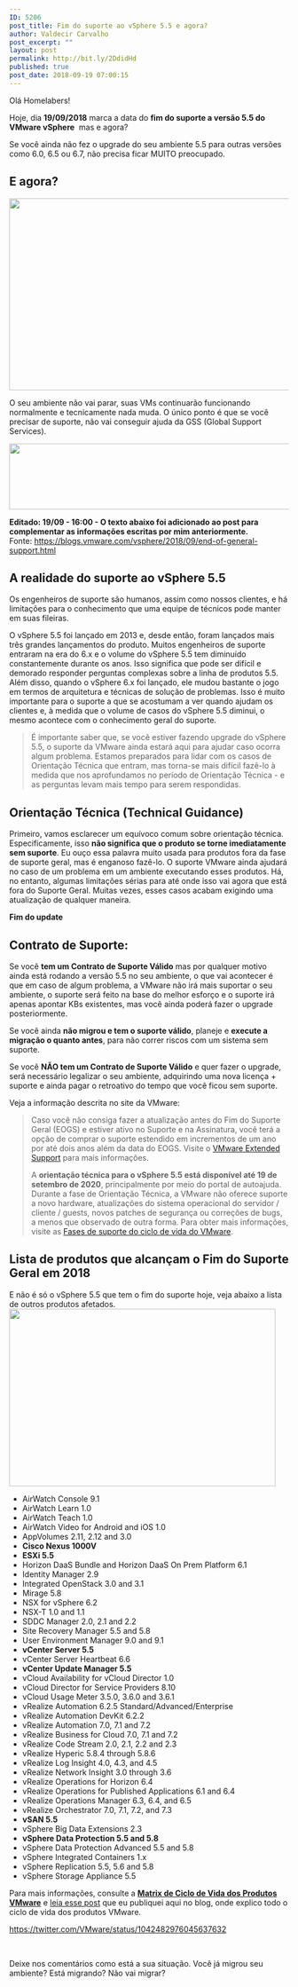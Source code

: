 ```yaml
---
ID: 5206
post_title: Fim do suporte ao vSphere 5.5 e agora?
author: Valdecir Carvalho
post_excerpt: ""
layout: post
permalink: http://bit.ly/2DdidHd
published: true
post_date: 2018-09-19 07:00:15
---
```

Olá Homelabers!

Hoje, dia <strong>19/09/2018</strong> marca a data do <strong>fim do suporte a versão 5.5 do VMware vSphere</strong>  mas e agora?

Se você ainda não fez o upgrade do seu ambiente 5.5 para outras versões como 6.0, 6.5 ou 6.7, não precisa ficar MUITO preocupado.
<h2>E agora?</h2>
<img class="aligncenter size-large wp-image-5214" src="http://homelaber.com.br/site/wp-content/uploads/2018/09/yeaaaahhhh-were-going-to-need-to-upgrade-644x346.jpg" alt="" width="644" height="346" />

O seu ambiente não vai parar, suas VMs continuarão funcionando normalmente e tecnicamente nada muda. O único ponto é que se você precisar de suporte, não vai conseguir ajuda da GSS (Global Support Services).

<img class="aligncenter size-large wp-image-5224" src="http://homelaber.com.br/site/wp-content/uploads/2018/09/VMware-vsphere-55-technical_guidance-644x119.png" alt="" width="644" height="119" />

<strong>Editado: 19/09 - 16:00 - O texto abaixo foi adicionado ao post para complementar as informações escritas por mim anteriormente.</strong> Fonte: <a href="https://blogs.vmware.com/vsphere/2018/09/end-of-general-support.html" target="_blank" rel="noopener">https://blogs.vmware.com/vsphere/2018/09/end-of-general-support.html</a>
<h2>A realidade do suporte ao vSphere 5.5</h2>
Os engenheiros de suporte são humanos, assim como nossos clientes, e há limitações para o conhecimento que uma equipe de técnicos pode manter em suas fileiras.

O vSphere 5.5 foi lançado em 2013 e, desde então, foram lançados mais três grandes lançamentos do produto. Muitos engenheiros de suporte entraram na era do 6.x e o volume do vSphere 5.5 tem diminuído constantemente durante os anos. Isso significa que pode ser difícil e demorado responder perguntas complexas sobre a linha de produtos 5.5. Além disso, quando o vSphere 6.x foi lançado, ele mudou bastante o jogo em termos de arquitetura e técnicas de solução de problemas. Isso é muito importante para o suporte a que se acostumam a ver quando ajudam os clientes e, à medida que o volume de casos do vSphere 5.5 diminui, o mesmo acontece com o conhecimento geral do suporte.
<blockquote>É importante saber que, se você estiver fazendo upgrade do vSphere 5.5, o suporte da VMware ainda estará aqui para ajudar caso ocorra algum problema. Estamos preparados para lidar com os casos de Orientação Técnica que entram, mas torna-se mais difícil fazê-lo à medida que nos aprofundamos no período de Orientação Técnica - e as perguntas levam mais tempo para serem respondidas.</blockquote>
<h2>Orientação Técnica (Technical Guidance)</h2>
Primeiro, vamos esclarecer um equívoco comum sobre orientação técnica. Especificamente, isso <strong>não significa que o produto se torne imediatamente sem suporte</strong>. Eu ouço essa palavra muito usada para produtos fora da fase de suporte geral, mas é enganoso fazê-lo. O suporte VMware ainda ajudará no caso de um problema em um ambiente executando esses produtos. Há, no entanto, algumas limitações sérias para até onde isso vai agora que está fora do Suporte Geral. Muitas vezes, esses casos acabam exigindo uma atualização de qualquer maneira.

<strong>Fim do update</strong>
<h2>Contrato de Suporte:</h2>
Se você <strong>tem um Contrato de Suporte Válido</strong> mas por qualquer motivo ainda está rodando a versão 5.5 no seu ambiente, o que vai acontecer é que em caso de algum problema, a VMware não irá mais suportar o seu ambiente, o suporte será feito na base do melhor esforço e o suporte irá apenas apontar KBs existentes, mas você ainda poderá fazer o upgrade posteriormente.

Se você ainda <strong>não migrou e tem o suporte válido</strong>, planeje e <strong>execute a migração o quanto antes</strong>, para não correr riscos com um sistema sem suporte.

Se você <strong>NÃO tem um Contrato de Suporte Válido</strong> e quer fazer o upgrade, será necessário legalizar o seu ambiente, adquirindo uma nova licença + suporte e ainda pagar o retroativo do tempo que você ficou sem suporte.

Veja a informação descrita no site da VMware:
<blockquote>Caso você não consiga fazer a atualização antes do Fim do Suporte Geral (EOGS) e estiver ativo no Suporte e na Assinatura, você terá a opção de comprar o suporte estendido em incrementos de um ano por até dois anos além da data do EOGS. Visite o <a href="https://www.vmware.com/support/services/extended.html" target="_blank" rel="noopener">VMware Extended Support</a> para mais informações.

A <strong>orientação técnica para o vSphere 5.5 está disponível até 19 de setembro de 2020</strong>, principalmente por meio do portal de autoajuda. Durante a fase de Orientação Técnica, a VMware não oferece suporte a novo hardware, atualizações do sistema operacional do servidor / cliente / guests, novos patches de segurança ou correções de bugs, a menos que observado de outra forma. Para obter mais informações, visite as <a href="https://www.vmware.com/support/policies/lifecycle.html" target="_blank" rel="noopener">Fases de suporte do ciclo de vida do VMware</a>.</blockquote>
<h2>Lista de produtos que alcançam o Fim do Suporte Geral em 2018</h2>
E não é só o vSphere 5.5 que tem o fim do suporte hoje, veja abaixo a lista de outros produtos afetados.

<img class="aligncenter size-full wp-image-5216" src="http://homelaber.com.br/site/wp-content/uploads/2018/09/contagem.gif" alt="" width="480" height="320" />
<ul>
 	<li>AirWatch Console 9.1</li>
 	<li>AirWatch Learn 1.0</li>
 	<li>AirWatch Teach 1.0</li>
 	<li>AirWatch Video for Android and iOS 1.0</li>
 	<li>AppVolumes 2.11, 2.12 and 3.0</li>
 	<li><strong>Cisco Nexus 1000V</strong></li>
 	<li><strong>ESXi 5.5</strong></li>
 	<li>Horizon DaaS Bundle and Horizon DaaS On Prem Platform 6.1</li>
 	<li>Identity Manager 2.9</li>
 	<li>Integrated OpenStack 3.0 and 3.1</li>
 	<li>Mirage 5.8</li>
 	<li>NSX for vSphere 6.2</li>
 	<li>NSX-T 1.0 and 1.1</li>
 	<li>SDDC Manager 2.0, 2.1 and 2.2</li>
 	<li>Site Recovery Manager 5.5 and 5.8</li>
 	<li>User Environment Manager 9.0 and 9.1</li>
 	<li><strong>vCenter Server 5.5</strong></li>
 	<li>vCenter Server Heartbeat 6.6</li>
 	<li><strong>vCenter Update Manager 5.5</strong></li>
 	<li>vCloud Availability for vCloud Director 1.0</li>
 	<li>vCloud Director for Service Providers 8.10</li>
 	<li>vCloud Usage Meter 3.5.0, 3.6.0 and 3.6.1</li>
 	<li>vRealize Automation 6.2.5 Standard/Advanced/Enterprise</li>
 	<li>vRealize Automation DevKit 6.2.2</li>
 	<li>vRealize Automation 7.0, 7.1 and 7.2</li>
 	<li>vRealize Business for Cloud 7.0, 7.1 and 7.2</li>
 	<li>vRealize Code Stream 2.0, 2.1, 2.2 and 2.3</li>
 	<li>vRealize Hyperic 5.8.4 through 5.8.6</li>
 	<li>vRealize Log Insight 4.0, 4.3, and 4.5</li>
 	<li>vRealize Network Insight 3.0 through 3.6</li>
 	<li>vRealize Operations for Horizon 6.4</li>
 	<li>vRealize Operations for Published Applications 6.1 and 6.4</li>
 	<li>vRealize Operations Manager 6.3, 6.4, and 6.5</li>
 	<li>vRealize Orchestrator 7.0, 7.1, 7.2, and 7.3</li>
 	<li><strong>vSAN 5.5</strong></li>
 	<li>vSphere Big Data Extensions 2.3</li>
 	<li><strong>vSphere Data Protection 5.5 and 5.8</strong></li>
 	<li>vSphere Data Protection Advanced 5.5 and 5.8</li>
 	<li>vSphere Integrated Containers 1.x</li>
 	<li>vSphere Replication 5.5, 5.6 and 5.8</li>
 	<li>vSphere Storage Appliance 5.5</li>
</ul>
Para mais informações, consulte a <a href="https://www.vmware.com/content/dam/digitalmarketing/vmware/en/pdf/support/product-lifecycle-matrix.pdf" target="_blank" rel="noopener"><strong>Matrix de Ciclo de Vida dos Produtos VMware</strong></a> e <a href="http://homelaber.com.br/politica-de-cliclo-de-vida-dos-produtos-vmware-vmware-lifecycle-matrix/" target="_blank" rel="noopener">leia esse post</a> que eu publiquei aqui no blog, onde explico todo o ciclo de vida dos produtos VMware.

https://twitter.com/VMware/status/1042482976045637632

&nbsp;

Deixe nos comentários como está a sua situação. Você já migrou seu ambiente? Está migrando? Não vai migrar?

&nbsp;